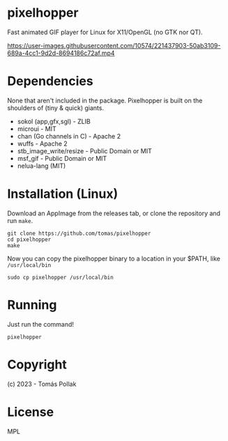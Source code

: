 # pixelhopper

Fast animated GIF player for Linux for X11/OpenGL (no GTK nor QT).

https://user-images.githubusercontent.com/10574/221437903-50ab3109-689a-4cc1-9d2d-8694186c72af.mp4

# Dependencies

None that aren't included in the package. Pixelhopper is built on the shoulders of (tiny & quick) giants.

 - sokol (app,gfx,sgl) - ZLIB
 - microui - MIT
 - chan (Go channels in C) - Apache 2
 - wuffs - Apache 2
 - stb_image_write/resize - Public Domain or MIT
 - msf_gif - Public Domain or MIT
 - nelua-lang (MIT)

# Installation (Linux)

Download an AppImage from the releases tab, or clone the repository and run `make`.

    git clone https://github.com/tomas/pixelhopper
    cd pixelhopper
    make

Now you can copy the pixelhopper binary to a location in your $PATH, like `/usr/local/bin`

    sudo cp pixelhopper /usr/local/bin

# Running

Just run the command!

    pixelhopper

# Copyright

(c) 2023 - Tomás Pollak

# License

MPL
